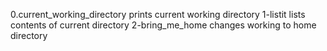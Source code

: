 0.current_working_directory prints current working directory
1-listit lists contents of current directory
2-bring_me_home changes working to home directory

